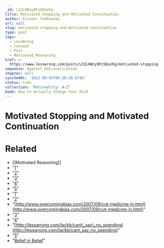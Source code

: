 ```yaml
---
_id: L32LHWzy9FzSDazEg
title: Motivated Stopping and Motivated Continuation
author: Eliezer_Yudkowsky
url: null
slug: motivated-stopping-and-motivated-continuation
type: post
tags:
  - LessWrong
  - Concept
  - Post
  - Motivated_Reasoning
href: >-
  https://www.lesswrong.com/posts/L32LHWzy9FzSDazEg/motivated-stopping-and-motivated-continuation
sequence: Against Rationalization
chapter: null
synchedAt: '2022-09-01T09:26:35.674Z'
status: todo
collection: 'Rationality: A-Z'
book: How to Actually Change Your Mind
---
```


# Motivated Stopping and Motivated Continuation


# Related

- [[Motivated Reasoning]]
- "[1](#fn1x32)"
- "[2](#fn2x32)"
- "[3](#fn3x32)"
- "[4](#fn4x32)"
- "[5](#fn5x32)"
- "[1](#fn1x32-bk)"
- "[2](#fn2x32-bk)"
- "[http://www.overcomingbias.com/2007/09/cut-medicine-in.html](http://www.overcomingbias.com/2007/09/cut-medicine-in.html)"
- "[3](#fn3x32-bk)"
- "[4](#fn4x32-bk)"
- "[http://lesswrong.com/lw/kb/cant\_say\_no_spending](http://lesswrong.com/lw/kb/cant_say_no_spending)"
- "[5](#fn5x32-bk)"
- "[Belief in Belief](http://lesswrong.com/rationality/belief-in-belief)"